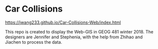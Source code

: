 # Car Collisions
https://jwang233.github.io/Car-Collisions-Web/index.html


This repo is created to display the Web-GIS in GEOG 481 winter 2018. The  designers are Jennifer and Stephenia, with the help from Zhihao and Jiachen to process the data. 
